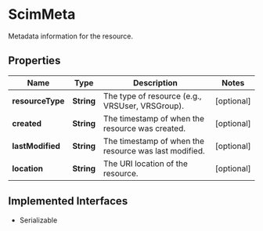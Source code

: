 

# ScimMeta

Metadata information for the resource.

## Properties

Name | Type | Description | Notes
------------ | ------------- | ------------- | -------------
**resourceType** | **String** | The type of resource (e.g., VRSUser, VRSGroup). |  [optional]
**created** | **String** | The timestamp of when the resource was created. |  [optional]
**lastModified** | **String** | The timestamp of when the resource was last modified. |  [optional]
**location** | **String** | The URI location of the resource. |  [optional]


## Implemented Interfaces

* Serializable


